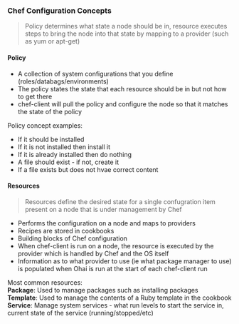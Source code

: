 ### Chef Configuration Concepts

> Policy determines what state a node should be in, resource executes steps to bring the node into that state by mapping to a provider (such as yum or apt-get)

#### Policy
- A collection of system configurations that you define (roles/databags/environments)  
- The policy states the state that each resource should  be in but not how to get there  
- chef-client will pull the policy and configure the node so that it matches the state of the policy  

Policy concept examples:  
- If it should be installed  
- If it is not installed then install it  
- If it is already installed then do nothing  
- A file should exist - if not, create it  
- If a file exists but does not hvae correct content  

#### Resources
> Resources define the desired state for a single confugration item present on a node that is under management by Chef

- Performs the configuration on a node and maps to providers  
- Recipes are stored in cookbooks  
- Building blocks of Chef configuration  
- When chef-client is run on a node, the resource is executed by the provider which is handled by Chef and the OS itself  
- Information as to what provider to use (ie what package manager to use) is populated when Ohai is run at the start of each chef-client run    

Most common resources:  
**Package**: Used to manage packages such as installing packages  
**Template**: Used to manage the contents of a Ruby template in the cookbook  
**Service**: Manage system services - what run levels to start the service in, current state of the service (running/stopped/etc)  
